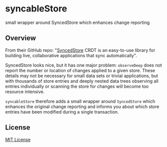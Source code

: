 # syncableStore #

small wrapper around SyncedStore which enhances change reporting

## Overview ##

From their GitHub repo: "[SyncedStore](https://github.com/YousefED/SyncedStore) CRDT is an easy-to-use library for building live, collaborative applications that sync automatically".

SyncedStore looks nice, but it has one major problem: `observeDeep` does not report the number or location of changes applied to a given store. These details may not be necessary for small data sets or trivial applications, but with thousands of store entries and deeply nested data trees observing all entries individually or scanning the store for changes will become too resource intensive.

`syncableStore` therefore adds a small wrapper around `SyncedStore` which enhances the original change reporting and informs you about which store entries have been modified during a single transaction.

## License ##

[MIT License](LICENSE.md)
